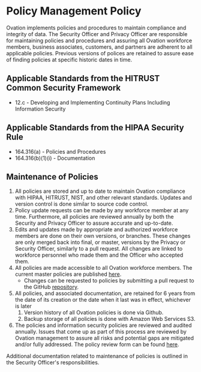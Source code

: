 # Policy Management Policy

Ovation implements policies and procedures to maintain compliance and integrity of data. The Security Officer and Privacy Officer are responsible for maintaining policies and procedures and assuring all Ovation workforce members, business associates, customers, and partners are adherent to all applicable policies. Previous versions of polices are retained to assure ease of finding policies at specific historic dates in time.

## Applicable Standards from the HITRUST Common Security Framework

* 12.c - Developing and Implementing Continuity Plans Including Information Security

## Applicable Standards from the HIPAA Security Rule

* 164.316(a) - Policies and Procedures
* 164.316(b)(1)(i) - Documentation

## Maintenance of Policies

1. All policies are stored and up to date to maintain Ovation compliance with HIPAA, HITRUST, NIST, and other relevant standards. Updates and version control is done similar to source code control.
2. Policy update requests can be made by any workforce member at any time. Furthermore, all policies are reviewed annually by both the Security and Privacy Officer to assure accurate and up-to-date.
3. Edits and updates made by appropriate and authorized workforce members are done on their own versions, or branches. These changes are only merged back into final, or master, versions by the Privacy or Security Officer, similarly to a pull request. All changes are linked to workforce personnel who made them and the Officer who accepted them.
4. All policies are made accessible to all Ovation workforce members. The current master policies are published [here](https://policy.ovation.io/).
	* Changes can be requested to policies by submitting a pull request to the GitHub [repository](https://github.com/Ovation/policy.ovation.io). 
5. All policies, and associated documentation, are retained for 6 years from the date of its creation or the date when it last was in effect, whichever is later
	1. Version history of all Ovation policies is done via Github.
	2. Backup storage of all policies is done with Amazon Web Services S3.
6. The policies and information security policies are reviewed and audited annually. Issues that come up as part of this process are reviewed by Ovation management to assure all risks and potential gaps are mitigated and/or fully addressed. The policy review form can be found [here](https://docs.google.com/a/Ovation.io/forms/d/1kuyIYA-Z-tmRdfMwrVMl59BujIy9y1dyjMSd8_Wy760/viewform).
<!-- 7. Ovation utilizes the HITRUST MyCSF framework to track compliance with the HITRUST CSF on an annual basis. Ovation also tracks compliance with HIPAA and publishes results [here](https://Ovation.io/hipaa/). -->

Additional documentation related to maintenance of policies is outlined in the Security Officer's responsibilities.